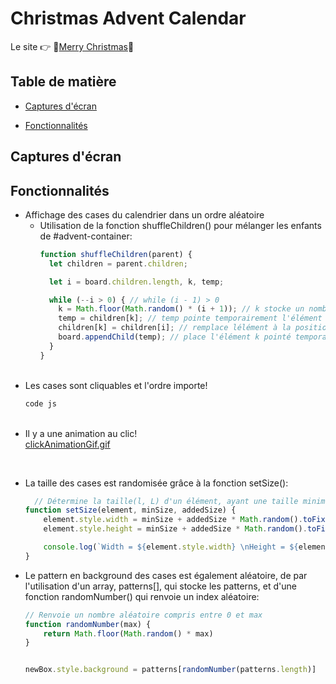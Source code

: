# Christmas Advent Calendar

Le site 👉 🎅[Merry Christmas](https://js-advent-cqta.vercel.app/)📅

## Table de matière
- [Captures d'écran](#captures-décran)

- [Fonctionnalités](#fonctionnalités)

## Captures d'écran


## Fonctionnalités

- Affichage des cases du calendrier dans un ordre aléatoire
  - Utilisation de la fonction shuffleChildren() pour mélanger les enfants de #advent-container:
    ```js
    function shuffleChildren(parent) {
      let children = parent.children;

      let i = board.children.length, k, temp;

      while (--i > 0) { // while (i - 1) > 0
        k = Math.floor(Math.random() * (i + 1)); // k stocke un nombre aléatoire basé sur i
        temp = children[k]; // temp pointe temporairement l'élément à la position k dans board
        children[k] = children[i]; // remplace lélément à la position k par l'élément à la position i
        board.appendChild(temp); // place l'élément k pointé temporairement à la fin du contenu de board
      }
    }
    ```
    <br/>
- Les cases sont cliquables et l'ordre importe!
  ```js
  code js
  ```
  <br/>
- Il y a une animation au clic! <br/>
  [clickAnimationGif.gif](assetsReadme/clickAnimationGif.gif)
<br/>

- La taille des cases est randomisée grâce à la fonction setSize():
  ```js
    // Détermine la taille(l, L) d'un élément, ayant une taille minimale de minSize et une taille maximale de minSize + addSize
  function setSize(element, minSize, addedSize) {
      element.style.width = minSize + addedSize * Math.random().toFixed(1) + "px";
      element.style.height = minSize + addedSize * Math.random().toFixed(1) + "px";

      console.log(`Width = ${element.style.width} \nHeight = ${element.style.height}`);
  }
  ```

- Le pattern en background des cases est également aléatoire, de par l'utilisation d'un array, patterns[], qui stocke les patterns, et d'une fonction randomNumber() qui renvoie un index aléatoire:

  ```js
  // Renvoie un nombre aléatoire compris entre 0 et max
  function randomNumber(max) {
      return Math.floor(Math.random() * max)
  }


  newBox.style.background = patterns[randomNumber(patterns.length)]
  ```
